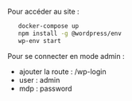 Pour accéder au site :

```bash
   docker-compose up
   npm install -g @wordpress/env
   wp-env start 
```



Pour se connecter en mode admin : 
 - ajouter la route : /wp-login
 - user : admin
 - mdp : password
